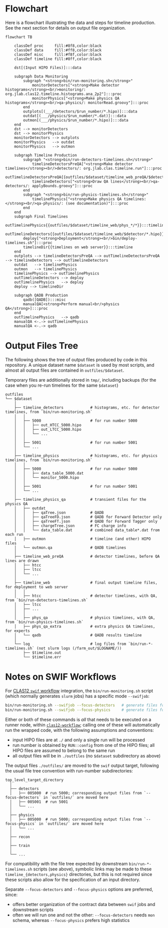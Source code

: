 # Flowchart
Here is a flowchart illustrating the data and steps for timeline production. See the next section for details on output file organization.

```mermaid
flowchart TB

    classDef proc     fill:#8f8,color:black
    classDef data     fill:#ff8,color:black
    classDef misc     fill:#f8f,color:black
    classDef timeline fill:#8ff,color:black

    dst[(Input HIPO Files)]:::data

    subgraph Data Monitoring
        subgraph "<strong>bin/run-monitoring.sh</strong>"
            monitorDetectors["<strong>Make detector histograms</strong><br/>monitoring/: org.jlab.clas12.timeline.histograms.ana_2p2"]:::proc
            monitorPhysics["<strong>Make physics QA histograms</strong><br/>qa-physics/: monitorRead.groovy"]:::proc
        end
        outplots[(___/detectors/$run_number/*.hipo)]:::data
        outdat[(___/physics/$run_number/*.dat)]:::data
        outmon[(___/physics/$run_number/*.hipo)]:::data
    end
    dst --> monitorDetectors
    dst --> monitorPhysics
    monitorDetectors --> outplots
    monitorPhysics   --> outdat
    monitorPhysics   --> outmon

    subgraph Timeline Production
        subgraph "<strong>bin/run-detectors-timelines.sh</strong>"
            timelineDetectorsPreQA["<strong>Make detector timelines</strong><br/>detectors/: org.jlab.clas.timeline.run"]:::proc
            outTimelineDetectorsPreQA{{outfiles/$dataset/timeline_web_preQA/$detector/*.hipo}}:::timeline
            timelineDetectors["<strong>Draw QA lines</strong><br/>qa-detectors/: applyBounds.groovy"]:::proc
        end
        subgraph "<strong>bin/run-physics-timelines.sh</strong>"
            timelinePhysics["<strong>Make physics QA timelines:</strong><br/>qa-physics/: (see documentation)"]:::proc
        end
    end
    subgraph Final Timelines
        outTimelinePhysics{{outfiles/$dataset/timeline_web/phys_*/*}}:::timeline
        outTimelineDetectors{{outfiles/$dataset/timeline_web/$detector/*.hipo}}:::timeline
        deploy["<strong>Deployment</strong><br/>bin/deploy-timelines.sh"]:::proc
        timelineDir{{timelines on web server}}:::timeline
    end
    outplots --> timelineDetectorsPreQA --> outTimelineDetectorsPreQA --> timelineDetectors --> outTimelineDetectors
    outdat   --> timelinePhysics
    outmon   --> timelinePhysics
    timelinePhysics --> outTimelinePhysics
    outTimelineDetectors --> deploy
    outTimelinePhysics   --> deploy
    deploy --> timelineDir

    subgraph QADB Production
        qadb([QADB]):::misc
        manualQA[<strong>Perform manual<br/>physics QA</strong>]:::proc
    end
    outTimelinePhysics   --> qadb
    manualQA <-.-> outTimelinePhysics
    manualQA <-.-> qadb
```

# Output Files Tree

The following shows the tree of output files produced by code in this repository. A unique dataset name `$dataset` is used by most scripts, and almost all output files are contained in `outfiles/$dataset`.

Temporary files are additionally stored in `tmp/`, including backups (for the case when you re-run timelines for the same `$dataset`)

```
outfiles
└── $dataset
    │
    ├── timeline_detectors            # histograms, etc. for detector timelines, from `bin/run-monitoring.sh`
    │   │
    │   ├── 5000                      # for run number 5000
    │   │   ├── out_HTCC_5000.hipo
    │   │   ├── out_LTCC_5000.hipo
    │   │   └── ...
    │   │
    │   ├── 5001                      # for run number 5001
    │   └── ...
    │
    ├── timeline_physics              # histograms, etc. for physics timelines, from `bin/run-monitoring.sh`
    │   │
    │   ├── 5000                      # for run number 5000
    │   │   ├── data_table_5000.dat
    │   │   └── monitor_5000.hipo
    │   │
    │   ├── 5001                      # for run number 5001
    │   └── ...
    │
    ├── timeline_physics_qa           # transient files for the physics QA
    │   ├── outdat
    │   │   ├── qaTree.json           # QADB
    │   │   ├── qaTreeFD.json         # QADB for Forward Detector only
    │   │   ├── qaTreeFT.json         # QADB for Forward Tagger only
    │   │   ├── chargeTree.json       # FC charge info
    │   │   └── data_table.dat        # combined data_table*.dat from each run
    │   ├── outmon                    # timeline (and other) HIPO files
    │   └── outmon.qa                 # QADB timelines
    │
    ├── timeline_web_preQA            # detector timelines, before QA lines are drawn
    │   ├── htcc
    │   ├── ltcc
    │   └── ...
    │
    ├── timeline_web                  # final output timeline files, for deployment to web server
    │   │
    │   ├── htcc                      # detector timelines, with QA, from `bin/run-detectors-timelines.sh`
    │   ├── ltcc
    │   ├── ...
    │   │
    │   ├── phys_qa                   # physics timelines, with QA, from `bin/run-physics-timelines.sh`
    │   ├── phys_qa_extra             # extra physics QA timelines, for experts
    │   └── qadb                      # QADB results timeline
    │
    └── log                           # log files from `bin/run-*-timelines.sh` (not slurm logs (/farm_out/$LOGNAME/))
        ├── $timeline.out
        └── $timeline.err
```

# Notes on SWIF Workflows

For [CLAS12 `swif` workflow](https://github.com/baltzell/clas12-workflow) integration, the `bin/run-monitoring.sh` script (which normally generates `slurm` jobs) has a specific mode `--swifjob`:
```bash
bin/run-monitoring.sh --swifjob --focus-detectors   # generate files for detector timelines
bin/run-monitoring.sh --swifjob --focus-physics     # generate files for physics QA timelines
```
Either or both of these commands is _all_ that needs to be executed on a runner node, within [`clas12-workflow`](https://github.com/baltzell/clas12-workflow); calling one of these will automatically run the wrapped code, with the following assumptions and conventions:
- input HIPO files are at `./` and only a single run will be processed
- run number is obtained by `RUN::config` from one of the HIPO files; all HIPO files are assumed to belong to the same run
- all output files will be in `./outfiles` (no `$dataset` subdirectory as above)

The output files `./outfiles/` are moved to the `swif` output target, following the usual file tree convention with run-number subdirectories:
```
top_level_target_directory
  │
  ├── detectors
  │   ├── 005000  # run 5000; corresponding output files from `--focus-detectors` in `outfiles/` are moved here
  │   ├── 005001  # run 5001
  │   └── ...
  │
  ├── physics
  │   ├── 005000  # run 5000; corresponding output files from `--focus-physics` in `outfiles/` are moved here
  │   └── ...
  │
  ├── recon
  │
  ├── train
  │
  └── ...
```
For compatibility with the file tree expected by downstream `bin/run-*-timelines.sh` scripts (see above), symbolic links may be made to these `timeline_{detectors,physics}` directories, but this is not required since these scripts also allow for the specification of an input directory.

Separate `--focus-detectors` and `--focus-physics` options are preferred, since:
- offers better organization of the contract data between `swif` jobs and downstream scripts
- often we will run one and not the other: `--focus-detectors` needs `mon` schema, whereas `--focus-physics` prefers high statistics



